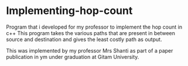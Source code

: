 # Implementing-hop-count
Program that i developed for my professor to implement the hop count in c++
This program takes the various paths that are present in between source and destination and gives the least costly path as output.

This was implemented by my professor Mrs Shanti as part of a paper publication in ym under graduation at Gitam University.